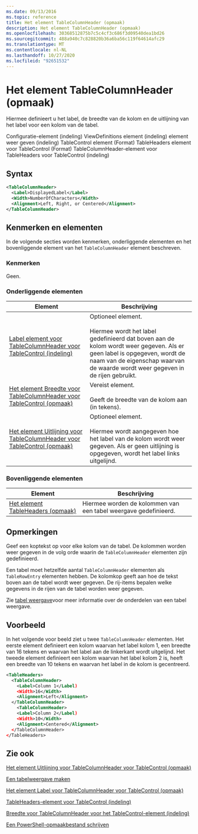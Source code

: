 ```yaml
---
ms.date: 09/13/2016
ms.topic: reference
title: Het element TableColumnHeader (opmaak)
description: Het element TableColumnHeader (opmaak)
ms.openlocfilehash: 30368512875b7c5c4cf3c686f3d09540dea1bd26
ms.sourcegitcommit: 488a940c7c828820b36a6ba56c119f64614afc29
ms.translationtype: MT
ms.contentlocale: nl-NL
ms.lasthandoff: 10/27/2020
ms.locfileid: "92651532"
---
```

# <a name="tablecolumnheader-element-format"></a>Het element TableColumnHeader (opmaak)

Hiermee definieert u het label, de breedte van de kolom en de uitlijning van het label voor een kolom van de tabel.

Configuratie-element (indeling) ViewDefinitions element (indeling) element weer geven (indeling) TableControl element (Format) TableHeaders element voor TableControl (Format) TableColumnHeader-element voor TableHeaders voor TableControl (indeling)

## <a name="syntax"></a>Syntax

```xml
<TableColumnHeader>
  <Label>DisplayedLabel</Label>
  <Width>NumberOfCharacters</Width>
  <Alignment>Left, Right, or Centered</Alignment>
</TableColumnHeader>
```

## <a name="attributes-and-elements"></a>Kenmerken en elementen

In de volgende secties worden kenmerken, onderliggende elementen en het bovenliggende element van het `TableColumnHeader` element beschreven.

### <a name="attributes"></a>Kenmerken

Geen.

### <a name="child-elements"></a>Onderliggende elementen

|Element|Beschrijving|
|-------------|-----------------|
|[Label element voor TableColumnHeader voor TableControl (indeling)](./label-element-for-tablecolumnheader-for-tablecontrol-format.md)|Optioneel element.<br /><br /> Hiermee wordt het label gedefinieerd dat boven aan de kolom wordt weer gegeven. Als er geen label is opgegeven, wordt de naam van de eigenschap waarvan de waarde wordt weer gegeven in de rijen gebruikt.|
|[Het element Breedte voor TableColumnHeader voor TableControl (opmaak)](./width-element-for-tablecolumnheader-for-tablecontrol-format.md)|Vereist element.<br /><br /> Geeft de breedte van de kolom aan (in tekens).|
|[Het element Uitlijning voor TableColumnHeader voor TableControl (opmaak)](./alignment-element-for-tablecolumnheader-for-tablecontrol-format.md)|Optioneel element.<br /><br /> Hiermee wordt aangegeven hoe het label van de kolom wordt weer gegeven. Als er geen uitlijning is opgegeven, wordt het label links uitgelijnd.|

### <a name="parent-elements"></a>Bovenliggende elementen

|Element|Beschrijving|
|-------------|-----------------|
|[Het element TableHeaders (opmaak)](./tableheaders-element-format.md)|Hiermee worden de kolommen van een tabel weergave gedefinieerd.|

## <a name="remarks"></a>Opmerkingen

Geef een koptekst op voor elke kolom van de tabel. De kolommen worden weer gegeven in de volg orde waarin de `TableColumnHeader` elementen zijn gedefinieerd.

Een tabel moet hetzelfde aantal `TableColumnHeader` elementen als `TableRowEntry` elementen hebben. De kolomkop geeft aan hoe de tekst boven aan de tabel wordt weer gegeven. De rij-items bepalen welke gegevens in de rijen van de tabel worden weer gegeven.

Zie [tabel weergave](./creating-a-table-view.md)voor meer informatie over de onderdelen van een tabel weergave.

## <a name="example"></a>Voorbeeld

In het volgende voor beeld ziet u twee `TableColumnHeader` elementen. Het eerste element definieert een kolom waarvan het label kolom 1, een breedte van 16 tekens en waarvan het label aan de linkerkant wordt uitgelijnd. Het tweede element definieert een kolom waarvan het label kolom 2 is, heeft een breedte van 10 tekens en waarvan het label in de kolom is gecentreerd.

```xml
<TableHeaders>
  <TableColumnHeader>
    <Label>Column 1</Label)
    <Width>16</Width>
    <Alignment>Left</Alignment>
  </TableColumnHeader>
    <TableColumnHeader>
    <Label>Column 2</Label)
    <Width>10</Width>
    <Alignment>Centered</Alignment>
  </TableColumnHeader>
</TableHeaders>
```

## <a name="see-also"></a>Zie ook

[Het element Uitlijning voor TableColumnHeader voor TableControl (opmaak)](./alignment-element-for-tablecolumnheader-for-tablecontrol-format.md)

[Een tabelweergave maken](./creating-a-table-view.md)

[Het element Label voor TableColumnHeader voor TableControl (opmaak)](./label-element-for-tablecolumnheader-for-tablecontrol-format.md)

[TableHeaders-element voor TableControl (indeling)](./tableheaders-element-format.md)

[Breedte voor TableColumnHeader voor het TableControl-element (indeling)](./width-element-for-tablecolumnheader-for-tablecontrol-format.md)

[Een PowerShell-opmaakbestand schrijven](./writing-a-powershell-formatting-file.md)
